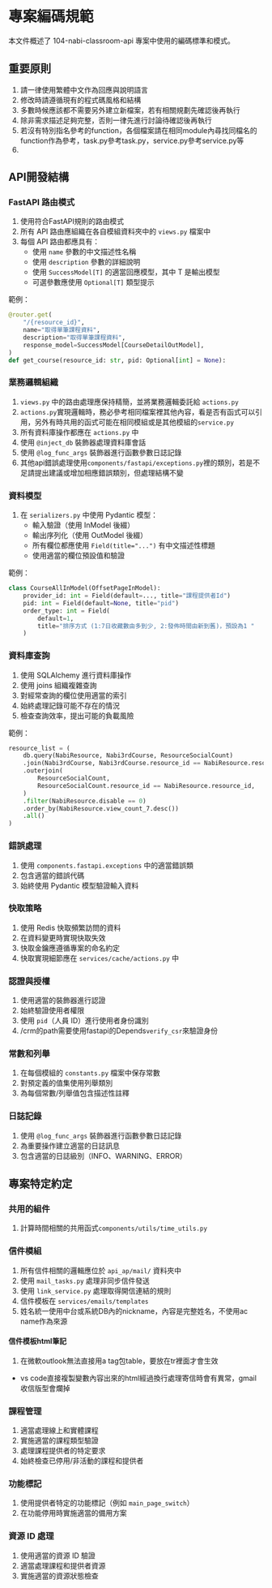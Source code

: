 # 專案編碼規範

本文件概述了 104-nabi-classroom-api 專案中使用的編碼標準和模式。
## 重要原則
1. 請一律使用繁體中文作為回應與說明語言
2. 修改時請遵循現有的程式碼風格和結構
3. 多數時候應該都不需要另外建立新檔案，若有相關規劃先確認後再執行
4. 除非需求描述足夠完整，否則一律先進行討論待確認後再執行
5. 若沒有特別指名參考的function，各個檔案請在相同module內尋找同檔名的function作為參考，task.py參考task.py，service.py參考service.py等
6. 

## API開發結構

### FastAPI 路由模式

1. 使用符合FastAPI規則的路由模式
2. 所有 API 路由應組織在各自模組資料夾中的 `views.py` 檔案中
3. 每個 API 路由都應具有：
   - 使用 `name` 參數的中文描述性名稱
   - 使用 `description` 參數的詳細說明
   - 使用 `SuccessModel[T]` 的適當回應模型，其中 T 是輸出模型
   - 可選參數應使用 `Optional[T]` 類型提示

範例：
```python
@router.get(
    "/{resource_id}",
    name="取得單筆課程資料",
    description="取得單筆課程資料",
    response_model=SuccessModel[CourseDetailOutModel],
)
def get_course(resource_id: str, pid: Optional[int] = None):
```

### 業務邏輯組織

1. `views.py` 中的路由處理應保持精簡，並將業務邏輯委託給 `actions.py`
2. `actions.py`實現邏輯時，務必參考相同檔案裡其他內容，看是否有函式可以引用，另外有時共用的函式可能在相同模組或是其他模組的`service.py`
3. 所有資料庫操作都應在 `actions.py` 中
4. 使用 `@inject_db` 裝飾器處理資料庫會話
5. 使用 `@log_func_args` 裝飾器進行函數參數日誌記錄
6. 其他api錯誤處理使用`components/fastapi/exceptions.py`裡的類別，若是不足請提出建議或增加相應錯誤類別，但處理結構不變

### 資料模型

1. 在 `serializers.py` 中使用 Pydantic 模型：
   - 輸入驗證（使用 InModel 後綴）
   - 輸出序列化（使用 OutModel 後綴）
   - 所有欄位都應使用 `Field(title="...")` 有中文描述性標題
   - 使用適當的欄位預設值和驗證

範例：
```python
class CourseAllInModel(OffsetPageInModel):
    provider_id: int = Field(default=..., title="課程提供者Id")
    pid: int = Field(default=None, title="pid")
    order_type: int = Field(
        default=1, 
        title="排序方式 (1:7日收藏數由多到少, 2:發佈時間由新到舊)，預設為1 "
    )
```

### 資料庫查詢

1. 使用 SQLAlchemy 進行資料庫操作
2. 使用 joins 組織複雜查詢
3. 對經常查詢的欄位使用適當的索引
4. 始終處理記錄可能不存在的情況
5. 檢查查詢效率，提出可能的負載風險

範例：
```python
resource_list = (
    db.query(NabiResource, Nabi3rdCourse, ResourceSocialCount)
    .join(Nabi3rdCourse, Nabi3rdCourse.resource_id == NabiResource.resource_id)
    .outerjoin(
        ResourceSocialCount,
        ResourceSocialCount.resource_id == NabiResource.resource_id,
    )
    .filter(NabiResource.disable == 0)
    .order_by(NabiResource.view_count_7.desc())
    .all()
)
```

### 錯誤處理

1. 使用 `components.fastapi.exceptions` 中的適當錯誤類
2. 包含適當的錯誤代碼
3. 始終使用 Pydantic 模型驗證輸入資料

### 快取策略

1. 使用 Redis 快取頻繁訪問的資料
2. 在資料變更時實現快取失效
3. 快取金鑰應遵循專案的命名約定
4. 快取實現細節應在 `services/cache/actions.py` 中

### 認證與授權

1. 使用適當的裝飾器進行認證
2. 始終驗證使用者權限
3. 使用 `pid`（人員 ID）進行使用者身份識別
4. /crm的path需要使用fastapi的Depends`verify_csr`來驗證身份

### 常數和列舉

1. 在每個模組的 `constants.py` 檔案中保存常數
2. 對預定義的值集使用列舉類別
3. 為每個常數/列舉值包含描述性註釋

### 日誌記錄

1. 使用 `@log_func_args` 裝飾器進行函數參數日誌記錄
2. 為重要操作建立適當的日誌訊息
3. 包含適當的日誌級別（INFO、WARNING、ERROR）

## 專案特定約定

### 共用的組件
1. 計算時間相關的共用函式`components/utils/time_utils.py`

### 信件模組
1. 所有信件相關的邏輯應位於 `api_ap/mail/` 資料夾中
2. 使用 `mail_tasks.py` 處理非同步信件發送
3. 使用 `link_service.py` 處理取得開信連結的規則
4. 信件模板在 `services/emails/templates`
5. 姓名統一使用中台或系統DB內的nickname，內容是完整姓名，不使用ac name作為來源

#### 信件模板html筆記
1. 在微軟outlook無法直接用a tag包table，要放在tr裡面才會生效
* vs code直接複製變數內容出來的html經過換行處理寄信時會有異常，gmail收信版型會爛掉

### 課程管理

1. 適當處理線上和實體課程
2. 實施適當的課程類型驗證
3. 處理課程提供者的特定要求
4. 始終檢查已停用/非活動的課程和提供者

### 功能標記

1. 使用提供者特定的功能標記（例如 `main_page_switch`）
2. 在功能停用時實施適當的備用方案

### 資源 ID 處理

1. 使用適當的資源 ID 驗證
2. 適當處理課程和提供者資源
3. 實施適當的資源狀態檢查



